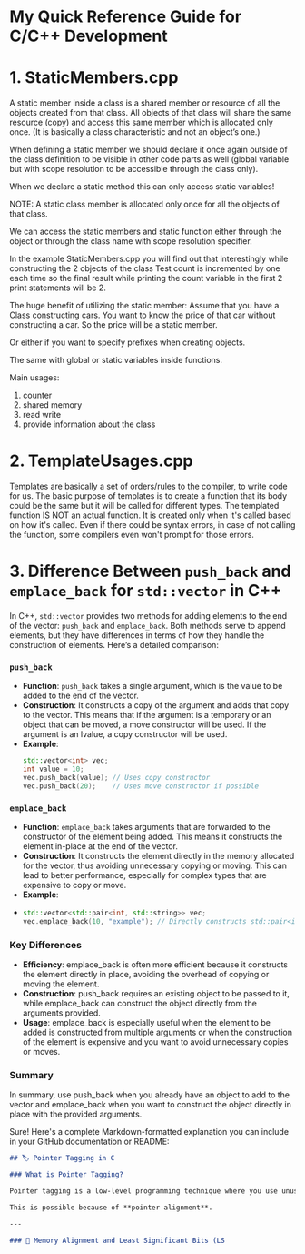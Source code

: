 # My Quick Reference Guide for C/C++ Development


# 1. StaticMembers.cpp
A static member inside a class is a shared member or resource of all the objects created from that class. All objects of that class will share the same resource (copy) and access this same member which is allocated only once. (It is basically a class characteristic and not an object’s one.)

When defining a static member we should declare it once again outside of the class definition to be visible in other code parts as well (global variable but with scope resolution to be accessible through the class only).

When we declare a static method this can only access static variables!

NOTE:
A static class member is allocated only once for all the objects of that class. 

We can access the static members and static function either through the object or through the class name with scope resolution specifier.

In the example StaticMembers.cpp you will find out that interestingly while constructing the 2 objects of the class Test count is incremented by one each time so the final result while printing the count variable in the first 2 print statements will be 2.

The huge benefit of utilizing the static member:
Assume that you have a Class constructing cars. You want to know the price of that car without constructing a car. So the price will be a static member.

Or either if you want to specify prefixes when creating objects.

The same with global or static variables inside functions.

Main usages:

1.  counter
2.  shared memory
3.  read write
4.  provide information about the class

# 2. TemplateUsages.cpp
Templates are basically a set of orders/rules to the compiler, to write code for us. The basic purpose of templates is to create a function that its body could be the same but it will be called for different types. The templated function IS NOT an actual function. It is created only when it's called based on how it's called. Even if there could be syntax errors, in case of not calling the function, some compilers even won't prompt for those errors. 

# 3. Difference Between `push_back` and `emplace_back` for `std::vector` in C++

In C++, `std::vector` provides two methods for adding elements to the end of the vector: `push_back` and `emplace_back`. Both methods serve to append elements, but they have differences in terms of how they handle the construction of elements. Here’s a detailed comparison:

### `push_back`
- **Function**: `push_back` takes a single argument, which is the value to be added to the end of the vector.
- **Construction**: It constructs a copy of the argument and adds that copy to the vector. This means that if the argument is a temporary or an object that can be moved, a move constructor will be used. If the argument is an lvalue, a copy constructor will be used.
- **Example**:
  ```cpp
  std::vector<int> vec;
  int value = 10;
  vec.push_back(value); // Uses copy constructor
  vec.push_back(20);    // Uses move constructor if possible
### `emplace_back`
- **Function**: `emplace_back` takes arguments that are forwarded to the constructor of the element being added. This means it constructs the element in-place at the end of the vector.
- **Construction**: It constructs the element directly in the memory allocated for the vector, thus avoiding unnecessary copying or moving. This can lead to better performance, especially for complex types that are expensive to copy or move.
- **Example**:
- ```cpp
  std::vector<std::pair<int, std::string>> vec;
  vec.emplace_back(10, "example"); // Directly constructs std::pair<int, std::string>(10, "example") at the end of the vector

### Key Differences
- **Efficiency**: emplace_back is often more efficient because it constructs the element directly in place, avoiding the overhead of copying or moving the element.
- **Construction**: push_back requires an existing object to be passed to it, while emplace_back can construct the object directly from the arguments provided.
- **Usage**: emplace_back is especially useful when the element to be added is constructed from multiple arguments or when the construction of the element is expensive and you want to avoid unnecessary copies or moves.

### Summary
In summary, use push_back when you already have an object to add to the vector and emplace_back when you want to construct the object directly in place with the provided arguments.

Sure! Here's a complete Markdown-formatted explanation you can include in your GitHub documentation or README:

```markdown
## 🏷️ Pointer Tagging in C

### What is Pointer Tagging?

Pointer tagging is a low-level programming technique where you use unused bits of a pointer to store metadata — typically a small flag or tag — without needing extra memory or data structures.

This is possible because of **pointer alignment**.

---

### 📏 Memory Alignment and Least Significant Bits (LS
```

